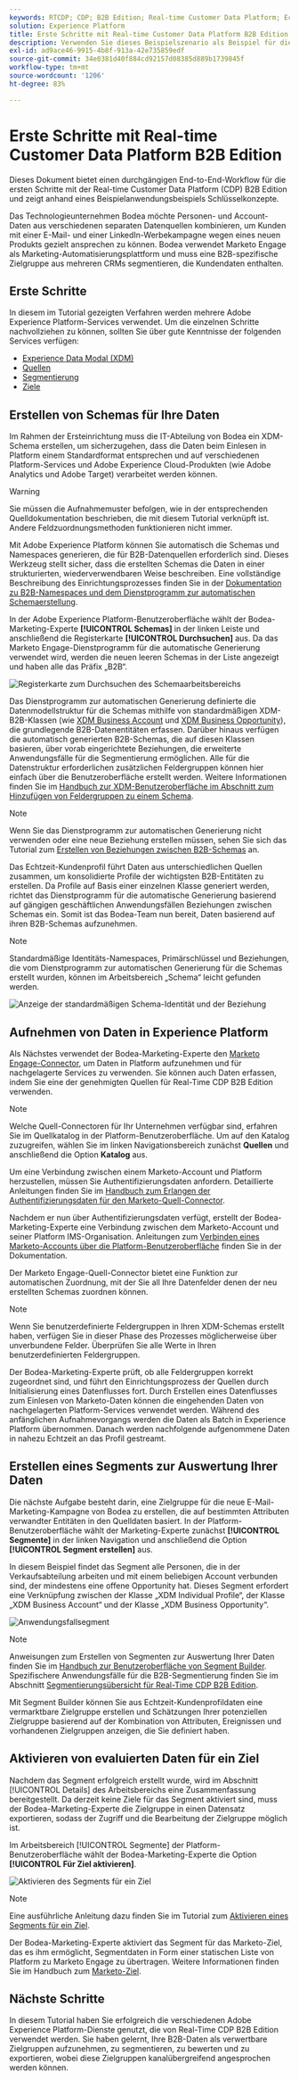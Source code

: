 ```yaml
---
keywords: RTCDP; CDP; B2B Edition; Real-time Customer Data Platform; Echtzeit-Kundendatenplattform; Echtzeit-Kundendatenplattform; b2b; cdp
solution: Experience Platform
title: Erste Schritte mit Real-time Customer Data Platform B2B Edition
description: Verwenden Sie dieses Beispielszenario als Beispiel für die Einrichtung Ihrer Implementierung von Adobe Real-time Customer Data Platform B2B Edition.
exl-id: ad9ace46-9915-4b8f-913a-42e735859edf
source-git-commit: 34e0381d40f884cd92157d08385d889b1739845f
workflow-type: tm+mt
source-wordcount: '1206'
ht-degree: 83%

---
```


# Erste Schritte mit Real-time Customer Data Platform B2B Edition

Dieses Dokument bietet einen durchgängigen End-to-End-Workflow für die ersten Schritte mit der Real-time Customer Data Platform (CDP) B2B Edition und zeigt anhand eines Beispielanwendungsbeispiels Schlüsselkonzepte.

Das Technologieunternehmen Bodea möchte Personen- und Account-Daten aus verschiedenen separaten Datenquellen kombinieren, um Kunden mit einer E-Mail- und einer LinkedIn-Werbekampagne wegen eines neuen Produkts gezielt ansprechen zu können. Bodea verwendet Marketo Engage als Marketing-Automatisierungsplattform und muss eine B2B-spezifische Zielgruppe aus mehreren CRMs segmentieren, die Kundendaten enthalten.

## Erste Schritte

In diesem im Tutorial gezeigten Verfahren werden mehrere Adobe Experience Platform-Services verwendet. Um die einzelnen Schritte nachvollziehen zu können, sollten Sie über gute Kenntnisse der folgenden Services verfügen:

- [Experience Data Modal (XDM)](../xdm/home.md)
- [Quellen](../sources/home.md)
- [Segmentierung](../segmentation/home.md)
- [Ziele](../destinations/home.md)

## Erstellen von Schemas für Ihre Daten

Im Rahmen der Ersteinrichtung muss die IT-Abteilung von Bodea ein XDM-Schema erstellen, um sicherzugehen, dass die Daten beim Einlesen in Platform einem Standardformat entsprechen und auf verschiedenen Platform-Services und Adobe Experience Cloud-Produkten (wie Adobe Analytics und Adobe Target) verarbeitet werden können.

>[!WARNING]
>
>Sie müssen die Aufnahmemuster befolgen, wie in der entsprechenden Quelldokumentation beschrieben, die mit diesem Tutorial verknüpft ist. Andere Feldzuordnungsmethoden funktionieren nicht immer.

Mit Adobe Experience Platform können Sie automatisch die Schemas und Namespaces generieren, die für B2B-Datenquellen erforderlich sind. Dieses Werkzeug stellt sicher, dass die erstellten Schemas die Daten in einer strukturierten, wiederverwendbaren Weise beschreiben. Eine vollständige Beschreibung des Einrichtungsprozesses finden Sie in der [Dokumentation zu B2B-Namespaces und dem Dienstprogramm zur automatischen Schemaerstellung](../sources/connectors/adobe-applications/marketo/marketo-namespaces.md).

In der Adobe Experience Platform-Benutzeroberfläche wählt der Bodea-Marketing-Experte **[!UICONTROL Schemas]** in der linken Leiste und anschließend die Registerkarte **[!UICONTROL Durchsuchen]** aus. Da das Marketo Engage-Dienstprogramm für die automatische Generierung verwendet wird, werden die neuen leeren Schemas in der Liste angezeigt und haben alle das Präfix „B2B“.

![Registerkarte zum Durchsuchen des Schemaarbeitsbereichs](./assets/b2b-tutorial/empty-b2b-schemas.png)

Das Dienstprogramm zur automatischen Generierung definierte die Datenmodellstruktur für die Schemas mithilfe von standardmäßigen XDM-B2B-Klassen (wie [XDM Business Account](../xdm/classes/b2b/business-account.md) und [XDM Business Opportunity](../xdm/classes/b2b/business-opportunity.md)), die grundlegende B2B-Datenentitäten erfassen. Darüber hinaus verfügen die automatisch generierten B2B-Schemas, die auf diesen Klassen basieren, über vorab eingerichtete Beziehungen, die erweiterte Anwendungsfälle für die Segmentierung ermöglichen. Alle für die Datenstruktur erforderlichen zusätzlichen Feldergruppen können hier einfach über die Benutzeroberfläche erstellt werden. Weitere Informationen finden Sie im [Handbuch zur XDM-Benutzeroberfläche im Abschnitt zum Hinzufügen von Feldergruppen zu einem Schema](../xdm/ui/resources/schemas.md#add-field-groups).

>[!NOTE]
> 
>Wenn Sie das Dienstprogramm zur automatischen Generierung nicht verwenden oder eine neue Beziehung erstellen müssen, sehen Sie sich das Tutorial zum [Erstellen von Beziehungen zwischen B2B-Schemas](../xdm/tutorials/relationship-b2b.md) an.

Das Echtzeit-Kundenprofil führt Daten aus unterschiedlichen Quellen zusammen, um konsolidierte Profile der wichtigsten B2B-Entitäten zu erstellen. Da Profile auf Basis einer einzelnen Klasse generiert werden, richtet das Dienstprogramm für die automatische Generierung basierend auf gängigen geschäftlichen Anwendungsfällen Beziehungen zwischen Schemas ein. Somit ist das Bodea-Team nun bereit, Daten basierend auf ihren B2B-Schemas aufzunehmen.

>[!NOTE]
> 
>Standardmäßige Identitäts-Namespaces, Primärschlüssel und Beziehungen, die vom Dienstprogramm zur automatischen Generierung für die Schemas erstellt wurden, können im Arbeitsbereich „Schema“ leicht gefunden werden.
>
>![Anzeige der standardmäßigen Schema-Identität und der Beziehung](./assets/b2b-tutorial/schema-identity-relationship.png)

## Aufnehmen von Daten in Experience Platform

Als Nächstes verwendet der Bodea-Marketing-Experte den [Marketo Engage-Connector](../sources/connectors/adobe-applications/marketo/marketo.md), um Daten in Platform aufzunehmen und für nachgelagerte Services zu verwenden. Sie können auch Daten erfassen, indem Sie eine der genehmigten Quellen für Real-Time CDP B2B Edition verwenden.

>[!NOTE]
> 
>Welche Quell-Connectoren für Ihr Unternehmen verfügbar sind, erfahren Sie im Quellkatalog in der Platform-Benutzeroberfläche. Um auf den Katalog zuzugreifen, wählen Sie im linken Navigationsbereich zunächst **Quellen** und anschließend die Option **Katalog** aus.

Um eine Verbindung zwischen einem Marketo-Account und Platform herzustellen, müssen Sie Authentifizierungsdaten anfordern. Detaillierte Anleitungen finden Sie im [Handbuch zum Erlangen der Authentifizierungsdaten für den Marketo-Quell-Connector](../sources/connectors/adobe-applications/marketo/marketo-auth.md).

Nachdem er nun über Authentifizierungsdaten verfügt, erstellt der Bodea-Marketing-Experte eine Verbindung zwischen dem Marketo-Account und seiner Platform IMS-Organisation. Anleitungen zum [Verbinden eines Marketo-Accounts über die Platform-Benutzeroberfläche](../sources/tutorials/ui/create/adobe-applications/marketo.md) finden Sie in der Dokumentation.

Der Marketo Engage-Quell-Connector bietet eine Funktion zur automatischen Zuordnung, mit der Sie all Ihre Datenfelder denen der neu erstellten Schemas zuordnen können.

>[!NOTE]
> 
>Wenn Sie benutzerdefinierte Feldergruppen in Ihren XDM-Schemas erstellt haben, verfügen Sie in dieser Phase des Prozesses möglicherweise über unverbundene Felder. Überprüfen Sie alle Werte in Ihren benutzerdefinierten Feldergruppen.

Der Bodea-Marketing-Experte prüft, ob alle Feldergruppen korrekt zugeordnet sind, und führt den Einrichtungsprozess der Quellen durch Initialisierung eines Datenflusses fort. Durch Erstellen eines Datenflusses zum Einlesen von Marketo-Daten können die eingehenden Daten von nachgelagerten Platform-Services verwendet werden. Während des anfänglichen Aufnahmevorgangs werden die Daten als Batch in Experience Platform übernommen. Danach werden nachfolgende aufgenommene Daten in nahezu Echtzeit an das Profil gestreamt.

## Erstellen eines Segments zur Auswertung Ihrer Daten

Die nächste Aufgabe besteht darin, eine Zielgruppe für die neue E-Mail-Marketing-Kampagne von Bodea zu erstellen, die auf bestimmten Attributen verwandter Entitäten in den Quelldaten basiert. In der Platform-Benutzeroberfläche wählt der Marketing-Experte zunächst **[!UICONTROL Segmente]** in der linken Navigation und anschließend die Option **[!UICONTROL Segment erstellen]** aus.

In diesem Beispiel findet das Segment alle Personen, die in der Verkaufsabteilung arbeiten und mit einem beliebigen Account verbunden sind, der mindestens eine offene Opportunity hat. Dieses Segment erfordert eine Verknüpfung zwischen der Klasse „XDM Individual Profile“, der Klasse „XDM Business Account“ und der Klasse „XDM Business Opportunity“.

![Anwendungsfallsegment](./assets/b2b-tutorial/use-case-segment.png)

>[!NOTE]
> 
>Anweisungen zum Erstellen von Segmenten zur Auswertung Ihrer Daten finden Sie im [Handbuch zur Benutzeroberfläche von Segment Builder](../segmentation/ui/segment-builder.md). Spezifischere Anwendungsfälle für die B2B-Segmentierung finden Sie im Abschnitt [Segmentierungsübersicht für Real-Time CDP B2B Edition](./segmentation/b2b.md).

Mit Segment Builder können Sie aus Echtzeit-Kundenprofildaten eine vermarktbare Zielgruppe erstellen und Schätzungen Ihrer potenziellen Zielgruppe basierend auf der Kombination von Attributen, Ereignissen und vorhandenen Zielgruppen anzeigen, die Sie definiert haben.

## Aktivieren von evaluierten Daten für ein Ziel

Nachdem das Segment erfolgreich erstellt wurde, wird im Abschnitt [!UICONTROL Details] des Arbeitsbereichs eine Zusammenfassung bereitgestellt. Da derzeit keine Ziele für das Segment aktiviert sind, muss der Bodea-Marketing-Experte die Zielgruppe in einen Datensatz exportieren, sodass der Zugriff und die Bearbeitung der Zielgruppe möglich ist.

Im Arbeitsbereich [!UICONTROL Segmente] der Platform-Benutzeroberfläche wählt der Bodea-Marketing-Experte die Option **[!UICONTROL Für Ziel aktivieren]**.

![Aktivieren des Segments für ein Ziel](./assets/b2b-tutorial/activate-to-destination.png)

>[!NOTE]
> 
>Eine ausführliche Anleitung dazu finden Sie im Tutorial zum [Aktivieren eines Segments für ein Ziel](https://experienceleague.adobe.com/docs/marketo/using/product-docs/core-marketo-concepts/smart-lists-and-static-lists/static-lists/push-an-adobe-experience-cloud-segment-to-a-marketo-static-list.html?lang=de).

Der Bodea-Marketing-Experte aktiviert das Segment für das Marketo-Ziel, das es ihm ermöglicht, Segmentdaten in Form einer statischen Liste von Platform zu Marketo Engage zu übertragen. Weitere Informationen finden Sie im Handbuch zum [Marketo-Ziel](https://experienceleague.adobe.com/docs/experience-platform/destinations/catalog/adobe/marketo-engage.html?lang=de).

## Nächste Schritte

In diesem Tutorial haben Sie erfolgreich die verschiedenen Adobe Experience Platform-Dienste genutzt, die von Real-Time CDP B2B Edition verwendet werden. Sie haben gelernt, Ihre B2B-Daten als verwertbare Zielgruppen aufzunehmen, zu segmentieren, zu bewerten und zu exportieren, wobei diese Zielgruppen kanalübergreifend angesprochen werden können.
